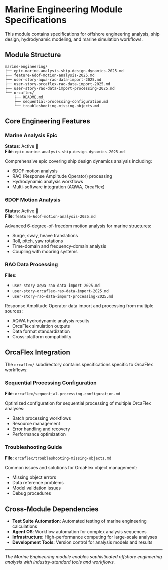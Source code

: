 # Marine Engineering Module Specifications

This module contains specifications for offshore engineering analysis, ship design, hydrodynamic modeling, and marine simulation workflows.

## Module Structure

```
marine-engineering/
├── epic-marine-analysis-ship-design-dynamics-2025.md
├── feature-6dof-motion-analysis-2025.md
├── user-story-aqwa-rao-data-import-2025.md
├── user-story-orcaflex-rao-data-import-2025.md
├── user-story-rao-data-import-processing-2025.md
└── orcaflex/
    ├── README.md
    ├── sequential-processing-configuration.md
    └── troubleshooting-missing-objects.md
```

## Core Engineering Features

### Marine Analysis Epic
**Status**: Active 🚧  
**File**: `epic-marine-analysis-ship-design-dynamics-2025.md`

Comprehensive epic covering ship design dynamics analysis including:
- 6DOF motion analysis
- RAO (Response Amplitude Operator) processing
- Hydrodynamic analysis workflows
- Multi-software integration (AQWA, OrcaFlex)

### 6DOF Motion Analysis
**Status**: Active 🚧  
**File**: `feature-6dof-motion-analysis-2025.md`

Advanced 6-degree-of-freedom motion analysis for marine structures:
- Surge, sway, heave translations
- Roll, pitch, yaw rotations
- Time-domain and frequency-domain analysis
- Coupling with mooring systems

### RAO Data Processing
**Files**: 
- `user-story-aqwa-rao-data-import-2025.md`
- `user-story-orcaflex-rao-data-import-2025.md`  
- `user-story-rao-data-import-processing-2025.md`

Response Amplitude Operator data import and processing from multiple sources:
- AQWA hydrodynamic analysis results
- OrcaFlex simulation outputs
- Data format standardization
- Cross-platform compatibility

## OrcaFlex Integration

The `orcaflex/` subdirectory contains specifications specific to OrcaFlex workflows:

### Sequential Processing Configuration
**File**: `orcaflex/sequential-processing-configuration.md`

Optimized configuration for sequential processing of multiple OrcaFlex analyses:
- Batch processing workflows
- Resource management
- Error handling and recovery
- Performance optimization

### Troubleshooting Guide
**File**: `orcaflex/troubleshooting-missing-objects.md`

Common issues and solutions for OrcaFlex object management:
- Missing object errors
- Data reference problems
- Model validation issues
- Debug procedures

## Cross-Module Dependencies

- **Test Suite Automation**: Automated testing of marine engineering calculations
- **Agent OS**: Workflow automation for complex analysis sequences
- **Infrastructure**: High-performance computing for large-scale analyses
- **Development Tools**: Version control for analysis models and results

---

*The Marine Engineering module enables sophisticated offshore engineering analysis with industry-standard tools and workflows.*